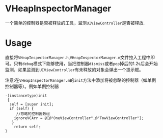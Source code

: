 # VHeapInspectorManager
一个简单的控制器是否被释放的工具，监测`UIViewController`是否被释放.

# Usage

直接将`VHeapInspectorManager.h`,`VHeapInspectorManager.m`文件拉入工程中即可。只有`debug`模式下能够使用，当把控制器`dismiss`或者`pop`掉后的1.2s后会开始监测，如果监测到`UIViewController`有未释放的对象会弹出一个提示框。


注意:在`VHeapInspectorManager.m`的`init`方法中添加将被忽略的控制器（如单例控制器等）。例如单例控制器

    -(instancetype)init
     {
      self = [super init];
      if (self) {
         //忽略的控制器数组
        ignoreVCArr = @[@"OneViewController",@"TowViewController"];
       }
        return self;
    }


 


